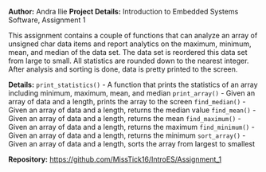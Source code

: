 **Author:** Andra Ilie
**Project Details:** Introduction to Embedded Systems Software, Assignment 1

This assignment contains a couple of functions that can analyze an array of unsigned char data 
items and report analytics on the maximum, minimum, mean, and median of the data set. The data 
set is reordered this data set from large to small. All statistics are rounded down to the 
nearest integer. After analysis and sorting is done, data is pretty printed to the screen.

 
**Details:**
`print_statistics()` - A function that prints the statistics of an array including minimum, maximum, mean, and median
`print_array()` - Given an array of data and a length, prints the array to the screen
`find_median()` - Given an array of data and a length, returns the median value
`find_mean()` - Given an array of data and a length, returns the mean
`find_maximum()` - Given an array of data and a length, returns the maximum
`find_minimum()` - Given an array of data and a length, returns the minimum
`sort_array()` - Given an array of data and a length, sorts the array from largest to smallest

**Repository:** https://github.com/MissTick16/IntroES/Assignment_1
